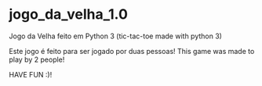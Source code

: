 # jogo_da_velha_1.0
Jogo da Velha feito em Python 3 (tic-tac-toe made with python 3)

Este jogo é feito para ser jogado por duas pessoas!
This game was made to play by 2 people!

HAVE FUN :)!
